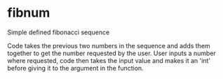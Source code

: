 # fibnum
Simple defined fibonacci sequence

Code takes the previous two numbers in the sequence and adds them together to get the number requested by the user.
User inputs a number where requested, code then takes the input value and makes it an 'int' before giving it to the argument in the function.
